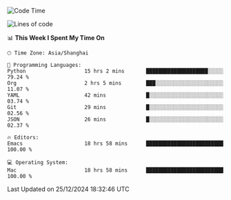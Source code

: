 <!--START_SECTION:waka-->
![Code Time](http://img.shields.io/badge/Code%20Time-2%2C404%20hrs%207%20mins-blue)

![Lines of code](https://img.shields.io/badge/From%20Hello%20World%20I%27ve%20Written-309.8%20thousand%20lines%20of%20code-blue)

📊 **This Week I Spent My Time On** 

```text
🕑︎ Time Zone: Asia/Shanghai

💬 Programming Languages: 
Python                   15 hrs 2 mins       ████████████████████░░░░░   79.24 % 
Org                      2 hrs 5 mins        ███░░░░░░░░░░░░░░░░░░░░░░   11.07 % 
YAML                     42 mins             █░░░░░░░░░░░░░░░░░░░░░░░░   03.74 % 
Git                      29 mins             █░░░░░░░░░░░░░░░░░░░░░░░░   02.56 % 
JSON                     26 mins             █░░░░░░░░░░░░░░░░░░░░░░░░   02.37 % 

🔥 Editors: 
Emacs                    18 hrs 58 mins      █████████████████████████   100.00 % 

💻 Operating System: 
Mac                      18 hrs 58 mins      █████████████████████████   100.00 % 
```


 Last Updated on 25/12/2024 18:32:46 UTC
<!--END_SECTION:waka-->
